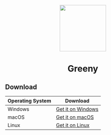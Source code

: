 <p align="center">
	<img src="https://raw.githubusercontent.com/greentore/greeny/evergreen/public/res/svg/cinny.svg" width="150" />
</p>
<h1 align="center">Greeny</h1>


## Download

Operating System | Download
---|---
Windows | <a href='https://github.com/greentore/greeny-desktop/releases/latest/download/Cinny_desktop-x86_64.msi'>Get it on Windows</a>
macOS | <a href='https://github.com/greentore/greeny-desktop/releases/latest/download/Cinny_desktop-x86_64.dmg'>Get it on macOS</a>
Linux | <a href='https://github.com/greentore/greeny-desktop/releases/latest/download/Cinny_desktop-x86_64.AppImage'>Get it on Linux</a>

